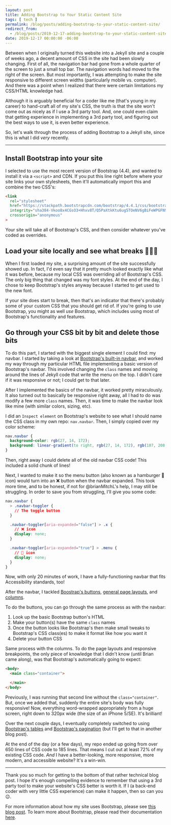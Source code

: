```yaml
---
layout: post
title: Adding Bootstrap to Your Static Content Site
tags: [ tech ]
permalink: /blog/posts/adding-bootstrap-to-your-static-content-site/
redirect_from:
  - /blog/posts/2019-12-17-adding-bootstrap-to-your-static-content-site/
date: 2019-12-17 00:00:00 -06:00
---
```


Between when I originally turned this website into a Jekyll site and a couple of weeks ago, a decent amount of CSS in the site had been slowly changing. First of all, the navigation bar had gone from a whole quarter of the screen to just a small top bar. The navigation words had moved to the right of the screen. But most importantly, I was attempting to make the site responsive to different screen widths (particularly mobile vs. computer). And there was a point when I realized that there were certain limitations my CSS/HTML knowledge had.

Although it is arguably beneficial for a coder like me (that's young in my career) to hand-craft all of my site's CSS, the truth is that the site won't come out as nicely as if I use a 3rd party tool. And, one could even claim that getting experience in implementing a 3rd party tool, and figuring out the best ways to use it, is even better experience.

So, let's walk through the process of adding Bootstrap to a Jekyll site, since this is what I did _very_ recently.

---

## Install Bootstrap into your site

I selected to use the most recent version of Bootstrap (4.4), and wanted to install it via a `<script>` and CDN. If you put this line right before where your site links your own stylesheets, then it'll automatically import this and combine the two CSS's:
```html
<link
  rel="stylesheet"
  href="https://stackpath.bootstrapcdn.com/bootstrap/4.4.1/css/bootstrap.min.css"
  integrity="sha384-Vkoo8x4CGsO3+Hhxv8T/Q5PaXtkKtu6ug5TOeNV6gBiFeWPGFN9MuhOf23Q9Ifjh"
  crossorigin="anonymous"
>
```

Your site will take all of Bootstrap's CSS, and then consider whatever you've coded as overrides.

## Load your site locally and see what breaks 🤷🏻‍♀️

When I first loaded my site, a surprising amount of the site successfully showed up. In fact, I'd even say that it pretty much looked exactly like what it was before, because my local CSS was overriding all of Bootstrap's CSS. The only big thing that changed was my font styles. At the end of the day, I chose to keep Bootstrap's styles anyway because I started to get used to the new font.

If your site does start to break, then that's an indicator that there's probably some of your custom CSS that you should get rid of. If you're going to use Bootstrap, you might as well _use_ Bootstrap, which includes using most of Bootstrap's functionality and features.

## Go through your CSS bit by bit and delete those bits

To do this part, I started with the biggest single element I could find: my navbar. I started by taking a look at [Bootstrap's built-in navbar](https://getbootstrap.com/docs/4.0/components/navbar/), and worked my way through my particular HTML file implementing a basic version of Bootstrap's navbar. This involved changing the `class` names and moving around the lines of Jekyll code that write the menu on the top. I didn't care if it was responsive or not; I could get to that later.

After I implemented the basics of the navbar, it worked pretty miraculously. It also turned out to basically be responsive right away, all I had to do was modify a few more `class` names. Then, it was time to make the navbar look like mine (with similar colors, sizing, etc).

I did an `Inspect element` on Bootstrap's website to see what I should name the CSS class in my own repo: `nav.navbar`. Then, I simply copied over my color scheme:
```css
nav.navbar {
  background-color: rgb(27, 14, 172);
  background: linear-gradient(to right, rgb(27, 14, 172), rgb(107, 208, 245));
}
```

Then, right away I could delete all of the old navbar CSS code! This included a solid chunk of lines!

Next, I wanted to make it so the menu button (also known as a hamburger 🍔 icon) would turn into an ❌ button when the navbar expanded. This took more time, and to be honest, if not for @brianMitchL's help, I may still be struggling. In order to save you from struggling, I'll give you some code:
```css
nav.navbar {
  > .navbar-toggler {
    // The toggle button
  }

  .navbar-toggler[aria-expanded="false"] > .x {
    // ❌ icon
    display: none;
  }

  .navbar-toggler[aria-expanded="true"] > .menu {
    // 🍔 icon
    display: none;
  }
}
```

Now, with only 20 minutes of work, I have a fully-functioning navbar that fits Accessibility standards, too!

After the navbar, I tackled [Boostrap's buttons](https://getbootstrap.com/docs/4.0/components/buttons/), [general page layouts](https://getbootstrap.com/docs/4.0/layout/overview/), and [columns](https://getbootstrap.com/docs/4.0/layout/grid/).

To do the buttons, you can go through the same process as with the navbar:
1. Look up the basic Bootstrap button's HTML
2. Make your button(s) have the same `class` names
3. Once the button looks like Bootstrap's then make small tweaks to Bootstrap's CSS class(es) to make it format like how you want it
4. Delete your button CSS

Same process with the columns. To do the page layouts and responsive breakpoints, the only piece of knowledge that I didn't know (until Brian came along), was that Bootstrap's automatically going to expect:
```html
<body>
  <main class="container">

  </main>
</body>
```

Previously, I was running that second line without the `class="container"`. But, once we added that, suddenly the entire site's body was fully responsive! Now, everything word-wrapped appropriately from a huge screen, right down to 320px wide (the size of an iPhone 5/SE). It's brilliant!

Over the next couple days, I eventually completely switched to using [Bootstrap's tables](https://getbootstrap.com/docs/4.0/content/tables/) and [Bootstrap's pagination](https://getbootstrap.com/docs/4.0/components/pagination/) (but I'll get to that in another blog post).

At the end of the day (or a few days), my repo ended up going from over 650 lines of CSS code to 185 lines. That means I cut out at least 72% of my existing CSS code. _And_ I have a better-looking, more responsive, more modern, and accessible website? It's a win-win.

---

Thank you so much for getting to the bottom of that rather technical blog post. I hope it's enough compelling evidence to remember that using a 3rd party tool to make your website's CSS better is worth it. If I (a back-end coder with very little CSS experience) can make it happen, then so can you 😉.

For more information about how my site uses Bootstrap, please see [this blog post](/blog/posts/bootstrap-css-and-icons-in-this-site/). To learn more about Bootstrap, please read their documentation [here](https://getbootstrap.com/docs/4.4/getting-started/introduction/).
